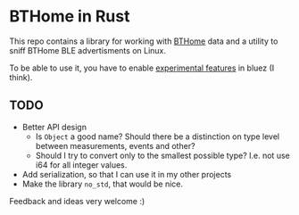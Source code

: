 # BTHome in Rust
This repo contains a library for working with [BTHome](https://bthome.io/) data and a utility to sniff BTHome BLE advertisments on Linux.

To be able to use it, you have to enable [experimental features](https://wiki.archlinux.org/title/Bluetooth#Enabling_experimental_features) in bluez (I think).

## TODO
* Better API design
  * Is `Object` a good name? Should there be a distinction on type level between measurements, events and other?
  * Should I try to convert only to the smallest possible type? I.e. not use i64 for all integer values.
* Add serialization, so that I can use it in my other projects
* Make the library `no_std`, that would be nice.

Feedback and ideas very welcome :)
